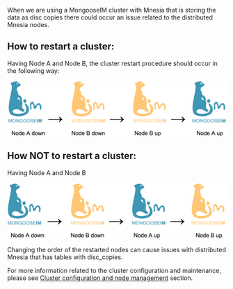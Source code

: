 When we are using a MongooseIM cluster with Mnesia that is storing the data as disc copies there could occur an issue related to the distributed Mnesia nodes.

## How to restart a cluster:

Having Node A and Node B, the cluster restart procedure should occur in the following way:

![How to restart a cluster](cluster_restart.png)

## How NOT to restart a cluster:

Having Node A and Node B

![How not to restart a cluster](incorrect_cluster_restart.png)

Changing the order of the restarted nodes can cause issues with distributed Mnesia that has tables with disc_copies.

For more information related to the cluster configuration and maintenance, please see [Cluster configuration and node management](Cluster-configuration-and-node-management.md) section.
